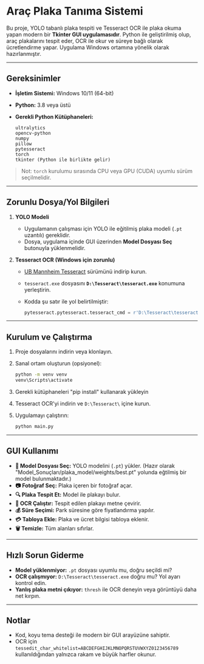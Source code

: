# Araç Plaka Tanıma Sistemi

Bu proje, YOLO tabanlı plaka tespiti ve Tesseract OCR ile plaka okuma yapan modern bir **Tkinter GUI uygulamasıdır**. Python ile geliştirilmiş olup, araç plakalarını tespit eder, OCR ile okur ve süreye bağlı olarak ücretlendirme yapar. Uygulama Windows ortamına yönelik olarak hazırlanmıştır.

---

## Gereksinimler

* **İşletim Sistemi:** Windows 10/11 (64-bit)
* **Python:** 3.8 veya üstü
* **Gerekli Python Kütüphaneleri:**

  ```text
  ultralytics
  opencv-python
  numpy
  pillow
  pytesseract
  torch
  tkinter (Python ile birlikte gelir)
  ```

> Not: `torch` kurulumu sırasında CPU veya GPU (CUDA) uyumlu sürüm seçilmelidir.

---

## Zorunlu Dosya/Yol Bilgileri

1. **YOLO Modeli**

   * Uygulamanın çalışması için YOLO ile eğitilmiş plaka modeli (`.pt` uzantılı) gereklidir.
   * Dosya, uygulama içinde GUI üzerinden **Model Dosyası Seç** butonuyla yüklenmelidir.

2. **Tesseract OCR (Windows için zorunlu)**

   * [UB Mannheim Tesseract](https://github.com/UB-Mannheim/tesseract/wiki) sürümünü indirip kurun.
   * `tesseract.exe` dosyasını **`D:\Tesseract\tesseract.exe`** konumuna yerleştirin.
   * Kodda şu satır ile yol belirtilmiştir:

     ```python
     pytesseract.pytesseract.tesseract_cmd = r'D:\Tesseract\tesseract.exe'
     ```

---
## Kurulum ve Çalıştırma

1. Proje dosyalarını indirin veya klonlayın.
2. Sanal ortam oluşturun (opsiyonel):

   ```bash
   python -m venv venv
   venv\Scripts\activate
   ```
3. Gerekli kütüphaneleri "pip install" kullanarak yükleyin
4. Tesseract OCR'yi indirin ve `D:\Tesseract\` içine kurun.
5. Uygulamayı çalıştırın:

   ```bash
   python main.py
   ```

---

## GUI Kullanımı

* **📁 Model Dosyası Seç:** YOLO modelini (`.pt`) yükler. (Hazır olarak "Model_Sonuçları/plaka_model/weights/best.pt" yolunda eğtilmiş bir model bulunmaktadır.)
* **📷 Fotoğraf Seç:** Plaka içeren bir fotoğraf açar.
* **🔍 Plaka Tespit Et:** Model ile plakayı bulur.
* **📝 OCR Çalıştır:** Tespit edilen plakayı metne çevirir.
* **💰 Süre Seçimi:** Park süresine göre fiyatlandırma yapılır.
* **💳 Tabloya Ekle:** Plaka ve ücret bilgisi tabloya eklenir.
* **🗑️ Temizle:** Tüm alanları sıfırlar.

---

## Hızlı Sorun Giderme

* **Model yüklenmiyor:** `.pt` dosyası uyumlu mu, doğru seçildi mi?
* **OCR çalışmıyor:** `D:\Tesseract\tesseract.exe` doğru mu? Yol ayarı kontrol edin.
* **Yanlış plaka metni çıkıyor:** `thresh` ile OCR deneyin veya görüntüyü daha net kırpın.

---

## Notlar

* Kod, koyu tema desteği ile modern bir GUI arayüzüne sahiptir.
* OCR için `tessedit_char_whitelist=ABCDEFGHIJKLMNOPQRSTUVWXYZ0123456789` kullanıldığından yalnızca rakam ve büyük harfler okunur.
